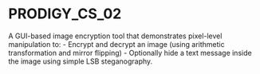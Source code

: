 # PRODIGY_CS_02
A GUI-based image encryption tool that demonstrates pixel-level manipulation to:   - Encrypt and decrypt an image (using arithmetic transformation and mirror flipping)   - Optionally hide a text message inside the image using simple LSB steganography.
